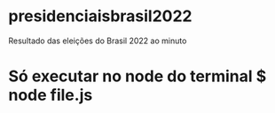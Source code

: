 # presidenciaisbrasil2022
Resultado das eleições do Brasil 2022 ao minuto

# Só executar no node do terminal $ node file.js
